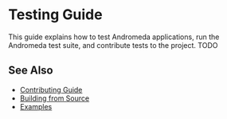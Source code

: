 # Testing Guide

This guide explains how to test Andromeda applications, run the Andromeda test
suite, and contribute tests to the project. TODO

## See Also

- [Contributing Guide](/docs/contributing)
- [Building from Source](/docs/building)
- [Examples](/docs/examples/)
